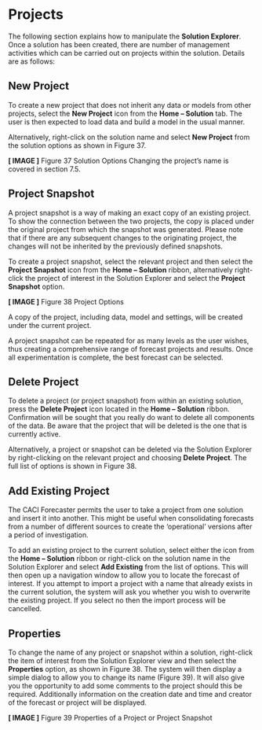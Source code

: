 # Projects


The following section explains how to manipulate the **Solution Explorer**.  Once a solution has been created, there are number of management activities which can be carried out on projects within the solution.  Details are as follows:


## New Project
To create a new project that does not inherit any data or models from other projects, select the **New Project** icon from the **Home – Solution** tab.  The user is then expected to load data and build a model in the usual manner.

Alternatively, right-click on the solution name and select **New Project** from the solution options as shown in Figure 37. 
 
**[ IMAGE ]**
Figure 37 Solution Options
Changing the project’s name is covered in section 7.5. 


## Project Snapshot
A project snapshot is a way of making an exact copy of an existing project.  To show the connection between the two projects, the copy is placed under the original project from which the snapshot was generated.  Please note that if there are any subsequent changes to the originating project, the changes will not be inherited by the previously defined snapshots.

To create a project snapshot, select the relevant project and then select the **Project Snapshot** icon from the **Home – Solution** ribbon, alternatively right-click the project of interest in the Solution Explorer and select the **Project Snapshot** option.  

**[ IMAGE ]**
Figure 38 Project Options

A copy of the project, including data, model and settings, will be created under the current project.  

A project snapshot can be repeated for as many levels as the user wishes, thus creating a comprehensive range of forecast projects and results.  Once all experimentation is complete, the best forecast can be selected.


## Delete Project
To delete a project (or project snapshot) from within an existing solution, press the **Delete Project** icon located in the **Home – Solution** ribbon.  Confirmation will be sought that you really do want to delete all components of the data.  Be aware that the project that will be deleted is the one that is currently active.

Alternatively, a project or snapshot can be deleted via the Solution Explorer by right-clicking on the relevant project and choosing **Delete Project**.  The full list of options is shown in Figure 38. 


## Add Existing Project
The CACI Forecaster permits the user to take a project from one solution and insert it into another.  This might be useful when consolidating forecasts from a number of different sources to create the ‘operational’ versions after a period of investigation.

To add an existing project to the current solution, select either the icon from the **Home – Solution** ribbon or right-click on the solution name in the Solution Explorer and select **Add Existing** from the list of options.  This will then open up a navigation window to allow you to locate the forecast of interest.  If you attempt to import a project with a name that already exists in the current solution, the system will ask you whether you wish to overwrite the existing project.  If you select no then the import process will be cancelled.


## Properties
To change the name of any project or snapshot within a solution, right-click the item of interest from the Solution Explorer view and then select the **Properties** option, as shown in Figure 38.  The system will then display a simple dialog to allow you to change its name (Figure 39).  It will also give you the opportunity to add some comments to the project should this be required.  Additionally information on the creation date and time and creator of the forecast or project will be displayed.


**[ IMAGE ]**
Figure 39 Properties of a Project or Project Snapshot